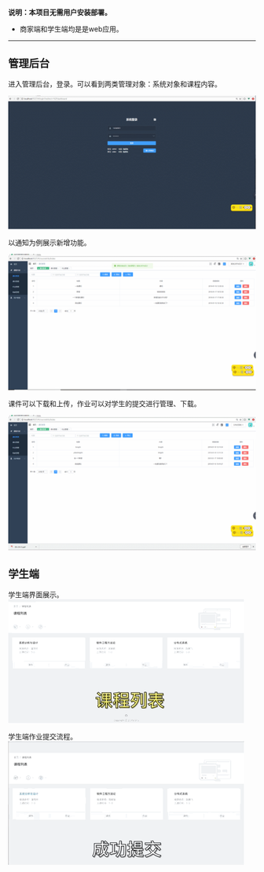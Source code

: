 **说明：本项目无需用户安装部署。**

- 商家端和学生端均是是web应用。

---
## 管理后台

进入管理后台，登录。可以看到两类管理对象：系统对象和课程内容。

<img src="admin1.gif"/>

以通知为例展示新增功能。

<img src="admin2.gif"/>

课件可以下载和上传，作业可以对学生的提交进行管理、下载。

<img src="admin3.gif"/>

## 学生端

学生端界面展示。
<img src="student1.gif"/>

学生端作业提交流程。
<img src="student2.gif"/>
